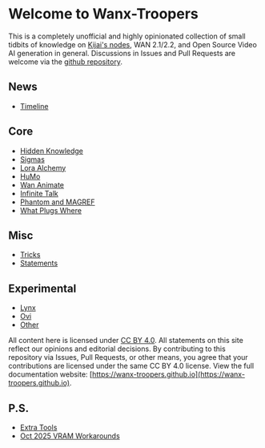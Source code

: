 # Welcome to Wanx-Troopers

This is a completely unofficial and highly opinionated collection of small tidbits of knowledge on [Kijai's nodes](https://github.com/kijai/ComfyUI-WanVideoWrapper),
WAN 2.1/2.2, and Open Source Video AI generation in general. Discussions in Issues and Pull Requests are welcome via the [github repository](https://github.com/wanx-troopers/wanx-troopers.github.io).

## News

* [Timeline](timeline.md)

## Core

* [Hidden Knowledge](hidden-knowledge.md)
* [Sigmas](sigmas.md)
* [Lora Alchemy](LoRA-alchemy.md)
* [HuMo](HuMo-info.md)
* [Wan Animate](wan-animate.md)
* [Infinite Talk](infinite-talk.md)
* [Phantom and MAGREF](phantom-magref.md)
* [What Plugs Where](what-plugs-where.md)

## Misc

* [Tricks](tricks.md)
* [Statements](statements.md)


## Experimental

* [Lynx](lynx.md)
* [Ovi](ovi.md)
* [Other](other.md)

All content here is licensed under [CC BY 4.0](https://creativecommons.org/licenses/by/4.0/legalcode.txt).
All statements on this site reflect our opinions and editorial decisions.
By contributing to this repository via Issues, Pull Requests, or other means, you agree that your contributions are licensed under the same CC BY 4.0 license.
View the full documentation website: [https://wanx-troopers.github.io](https://wanx-troopers.github.io).

## P.S.

* [Extra Tools](extra-tools.md)
* [Oct 2025 VRAM Workarounds](vram-workarounds.md)
